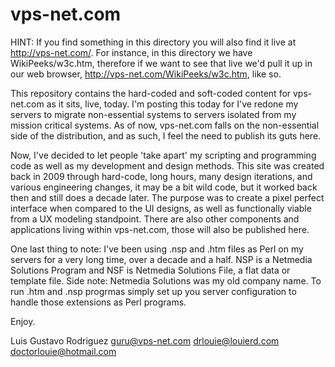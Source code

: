 # vps-net.com

HINT: If you find something in this directory you will also find it live at http://vps-net.com/. For instance, in this directory we have WikiPeeks/w3c.htm, therefore if we want to see that live we'd pull it up in our web browser, http://vps-net.com/WikiPeeks/w3c.htm, like so.

This repository contains the hard-coded and soft-coded content for vps-net.com as it sits, live, today. I'm posting this today for I've redone my servers to migrate non-essential systems to servers isolated from my mission critical systems. As of now, vps-net.com falls on the non-essential side of the distribution, and as such, I feel the need to publish its guts here.

 Now, I've decided to let people 'take apart' my scripting and programming code as well as my development and design methods. This site was created back in 2009 through hard-code, long hours, many design iterations, and various engineering changes, it may be a bit wild code, but it worked back then and still does a decade later. The purpose was to create a pixel perfect interface when compared to the UI designs, as well as functionally viable from a UX modeling standpoint. There are also other components and applications living within vps-net.com, those will also be published here.

One last thing to note: I've been using .nsp and .htm files as Perl on my servers for a very long time, over a decade and a half. NSP is a Netmedia Solutions Program and NSF is Netmedia Solutions File, a flat data or template file. Side note: Netmedia Solutions was my old company name. To run .htm and .nsp progrmas simply set up you server configuration to handle those extensions as Perl programs.

Enjoy.

Luis Gustavo Rodriguez
guru@vps-net.com
drlouie@louierd.com
doctorlouie@hotmail.com
